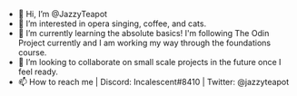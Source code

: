 - 👋 Hi, I’m @JazzyTeapot
- 👀 I’m interested in opera singing, coffee, and cats.
- 🌱 I’m currently learning the absolute basics! I'm following The Odin Project currently and I am working my way through the foundations course.
- 💞️ I’m looking to collaborate on small scale projects in the future once I feel ready.
- 📫 How to reach me | Discord: Incalescent#8410 | Twitter: @jazzyteapot

<!---
JazzyTeapot/JazzyTeapot is a ✨ special ✨ repository because its `README.md` (this file) appears on your GitHub profile.
You can click the Preview link to take a look at your changes.
--->
